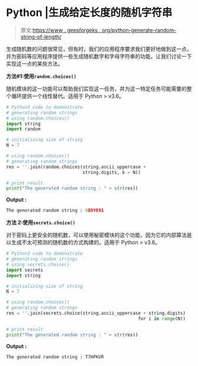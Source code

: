 # Python |生成给定长度的随机字符串

> 原文:[https://www . geesforgeks . org/python-generate-random-string-of-length/](https://www.geeksforgeeks.org/python-generate-random-string-of-given-length/)

生成随机数的问题很常见，但有时，我们的应用程序要求我们更好地做到这一点，并为密码等应用程序提供一些生成随机数字和字母字符串的功能。让我们讨论一下实现这一点的某些方法。

**方法#1:使用`random.choices()`**

随机模块的这一功能可以帮助我们实现这一任务，并为这一特定任务可能需要的整个循环提供一个线性替代。适用于 Python > v3.6。

```py
# Python3 code to demonstrate
# generating random strings 
# using random.choices()
import string
import random

# initializing size of string 
N = 7

# using random.choices()
# generating random strings 
res = ''.join(random.choices(string.ascii_uppercase +
                             string.digits, k = N))

# print result
print("The generated random string : " + str(res))
```

**Output :**

```py
The generated random string : 0D5YE91

```

**方法 2:使用`secrets.choice()`**

对于密码上更安全的随机数，可以使用秘密模块的这个功能，因为它的内部算法是以生成不太可预测的随机数的方式构建的。适用于 Python > v3.6。

```py
# Python3 code to demonstrate
# generating random strings 
# using secrets.choice()
import secrets
import string

# initializing size of string 
N = 7

# using random.choices()
# generating random strings 
res = ''.join(secrets.choice(string.ascii_uppercase + string.digits)
                                                  for i in range(N))

# print result
print("The generated random string : " + str(res))
```

**Output :**

```py
The generated random string : T7HPKVR

```